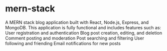 # mern-stack
A MERN stack blog application built with React, Node.js, Express, and MongoDB. This application is fully functional and includes features such as:  User registration and authentication Blog post creation, editing, and deletion Comment posting and moderation Post searching and filtering User following and friending Email notifications for new posts
